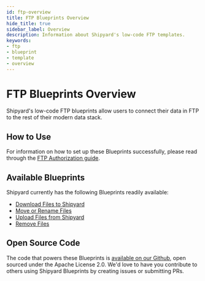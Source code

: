 ```yaml
---
id: ftp-overview
title: FTP Blueprints Overview
hide_title: true
sidebar_label: Overview
description: Information about Shipyard's low-code FTP templates.
keywords:
- ftp
- blueprint
- template
- overview
---
```


# FTP Blueprints Overview

Shipyard's low-code FTP blueprints allow users to connect their data in FTP to the rest of their modern data stack.


## How to Use
For information on how to set up these Blueprints successfully, please read through the [FTP Authorization guide](ftp-authorization.md).


## Available Blueprints
Shipyard currently has the following Blueprints readily available: 
- [Download Files to Shipyard](ftp-download-files.md)
- [Move or Rename Files](ftp-move-or-rename-files.md)
- [Upload Files from Shipyard](ftp-upload-files.md)
- [Remove Files](ftp-remove-files.md)

## Open Source Code
The code that powers these Blueprints is [available on our Github](https://www.shipyardapp.com/docs/blueprint-library/ftp), open sourced under the Apache License 2.0. We'd love to have you contribute to others using Shipyard Blueprints by creating issues or submitting PRs.
